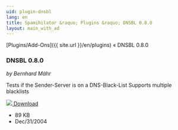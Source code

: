 ```yaml
---
uid: plugin-dnsbl
lang: en
title: Spamihilator &raquo; Plugins &raquo; DNSBL 0.8.0
layout: main_with_ad
---
```


[Plugins/Add-Ons]({{ site.url }}/en/plugins) &laquo; DNSBL 0.8.0

### DNSBL 0.8.0

_by Bernhard Mähr_

Tests if the Sender-Server is on a DNS-Black-List
Supports multiple blacklists

<div class="downloadsection">
<a href="http://www.spamihilator.com/updates/plugins/maehr/DNSBL_0_8_0.exe" class="radius button left" id="download-button"><img src="{{site.url}}/images/download-arrow.png"> Download</a>
<ul id="download-notes">
<li>89 KB</li>
<li>Dec/31/2004</li>
</ul>
</div>

